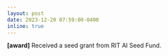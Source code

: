 ```yaml
---
layout: post
date: 2023-12-20 07:59:00-0400
inline: true
---
```

**[award]** Received a seed grant from RIT AI Seed Fund.
